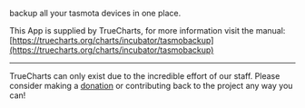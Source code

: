 backup all your tasmota devices in one place.

This App is supplied by TrueCharts, for more information visit the manual: [https://truecharts.org/charts/incubator/tasmobackup](https://truecharts.org/charts/incubator/tasmobackup)

---

TrueCharts can only exist due to the incredible effort of our staff.
Please consider making a [donation](https://truecharts.org/sponsor) or contributing back to the project any way you can!
